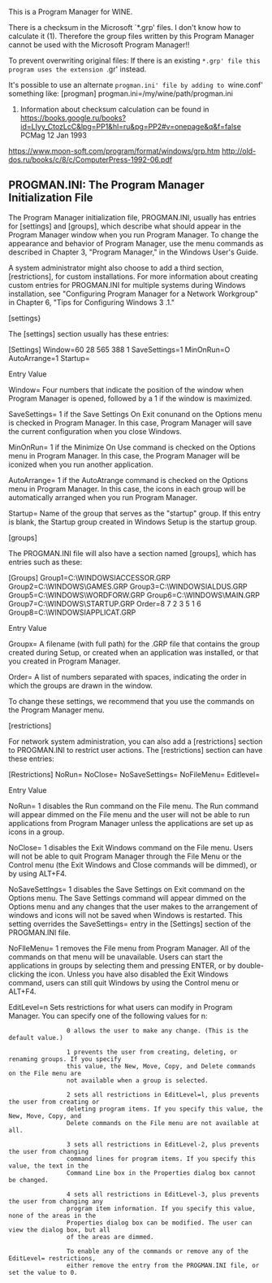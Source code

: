This is a Program Manager for WINE.

There is a checksum in the Microsoft `*.grp' files. I don't know how
to calculate it (1). Therefore the group files written by this Program Manager
cannot be used with the Microsoft Program Manager!!

To prevent overwriting original files:
If there is an existing `*.grp' file this program uses the extension
`.gr' instead.

It's possible to use an alternate `progman.ini' file by adding to
`wine.conf' something like:
[progman]
progman.ini=/my/wine/path/progman.ini

1) Information about checksum calculation can be found in https://books.google.ru/books?id=LIyy_CtozLcC&lpg=PP1&hl=ru&pg=PP2#v=onepage&q&f=false PCMag 12 Jan 1993


https://www.moon-soft.com/program/format/windows/grp.htm
http://old-dos.ru/books/c/8/c/ComputerPress-1992-06.pdf


## PROGMAN.INI: The Program Manager Initialization File

The Program Manager initialization file, PROGMAN.INI, usually has entries for
[settings] and [groups], which describe what should appear in the Program
Manager window when you run Program Manager. To change the appearance
and behavior of Program Manager, use the menu commands as described in
Chapter 3, "Program Manager," in the Windows User's Guide.

A system administrator might also choose to add a third section, [restrictions],
for custom installations. For more information about creating custom entries
for PROGMAN.INI for multiple systems during Windows installation, see
"Configuring Program Manager for a Network Workgroup" in Chapter 6,
"Tips for Configuring Windows 3 .1."

[settings}

The [settings] section usually has these entries:

[Settings]
Window=60 28 565 388 1
SaveSettings=1
MinOnRun=O
AutoArrange=1
Startup=

Entry			Value

Window=         Four numbers that indicate the position of the window when Program Manager
				is opened, followed by a 1 if the window is maximized.

SaveSettings=	1 if the Save Settings On Exit conunand on the Options menu is checked in
				Program Manager. In this case, Program Manager will save the current
				configuration when you close Windows.
	
MinOnRun=		1 if the Minimize On Use command is checked on the Options menu in Program
				Manager. In this case, the Program Manager will be iconized when you run
				another application.

AutoArrange=	1 if the AutoAtrange command is checked on the Options menu in Program
				Manager. In this case, the icons in each group will be automatically arranged
				when you run Program Manager.

Startup=		Name of the group that serves as the "startup" group. If this entry is blank, the
				Startup group created in Windows Setup is the startup group.


[groups]

The PROGMAN.INI file will also have a section named [groups], which has
entries such as these:

[Groups]
Group1=C:\WINDOWSIACCESSOR.GRP
Group2=C:\WINDOWS\GAMES.GRP
Group3=C:\WINDOWSIALDUS.GRP
Group5=C:\WINDOWS\WORDFORW.GRP
Group6=C:\WINDOWS\MAIN.GRP
Group7=C:\WINDOWS\STARTUP.GRP
Order=8 7 2 3 5 1 6
Group8=C:\WINDOWSIAPPLICAT.GRP

Entry		Value

Groupx=		A filename (with full path) for the .GRP file that contains the group created
			during Setup, or created when an application was installed, or that you created in
			Program Manager.

Order=		A list of numbers separated with spaces, indicating the order in which the groups
			are drawn in the window.
			
To change these settings, we recommend that you use the commands on the
Program Manager menu.

[restrictions]

For network system administration, you can also add a [restrictions] section to
PROGMAN.INI to restrict user actions. The [restrictions] section can have
these entries:

[Restrictions]
NoRun=
NoClose=
NoSaveSettings=
NoFileMenu=
Editlevel=

Entry				Value

NoRun=				1 disables the Run command on the File menu. The Run command will appear
					dimmed on the File menu and the user will not be able to run applications from
					Program Manager unless the applications are set up as icons in a group.
			
NoClose=			1 disables the Exit Windows command on the File menu. Users will not be able
					to quit Program Manager through the File Menu or the Control menu (the Exit
					Windows and Close commands will be dimmed), or by using ALT+F4.
	
NoSaveSettlngs=		1 disables the Save Settings on Exit command on the Options menu. The Save
					Settings command will appear dimmed on the Options menu and any changes
					that the user makes to the arrangement of windows and icons will not be saved
					when Windows is restarted. This setting overrides the SaveSettings= entry in the
					[Settings] section of the PROGMAN.INI file.

NoFlleMenu=			1 removes the File menu from Program Manager. All of the commands on that
					menu will be unavailable. Users can start the applications in groups by selecting
					them and pressing ENTER, or by double-clicking the icon. Unless you have also
					disabled the Exit Windows command, users can still quit Windows by using the
					Control menu or ALT+F4.
					
EditLevel=n			Sets restrictions for what users can modify in Program Manager. You can specify
					one of the following values for n:

					0 allows the user to make any change. (This is the default value.)

					1 prevents the user from creating, deleting, or renaming groups. If you specify
					this value, the New, Move, Copy, and Delete commands on the File menu are
					not available when a group is selected.

					2 sets all restrictions in EditLevel=l, plus prevents the user from creating or
					deleting program items. If you specify this value, the New, Move, Copy, and
					Delete commands on the File menu are not available at all.

					3 sets all restrictions in EditLevel-2, plus prevents the user from changing
					command lines for program items. If you specify this value, the text in the
					Command Line box in the Properties dialog box cannot be changed.

					4 sets all restrictions in EditLevel-3, plus prevents the user from changing any
					program item information. If you specify this value, none of the areas in the
					Properties dialog box can be modified. The user can view the dialog box, but all
					of the areas are dimmed.
					
					To enable any of the commands or remove any of the EditLevel= restrictions,
					either remove the entry from the PROGMAN.INI file, or set the value to 0.

